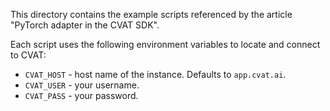 This directory contains the example scripts referenced by the article
"PyTorch adapter in the CVAT SDK".

Each script uses the following environment variables to locate and connect to CVAT:

* `CVAT_HOST` - host name of the instance. Defaults to `app.cvat.ai`.
* `CVAT_USER` - your username.
* `CVAT_PASS` - your password.
